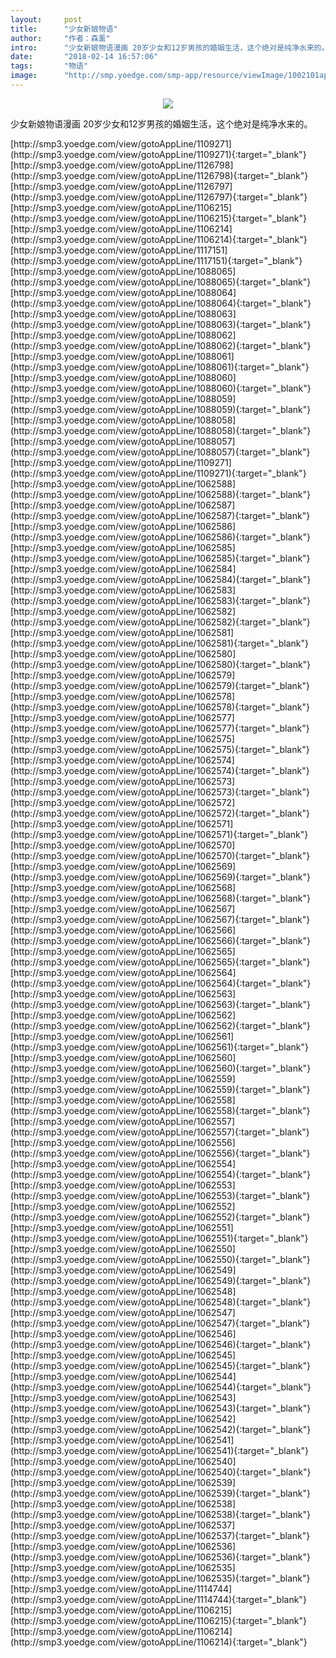 ```yaml
---
layout:     post
title:      "少女新娘物语"
author:     "作者：森薰"
intro:      "少女新娘物语漫画 20岁少女和12岁男孩的婚姻生活，这个绝对是纯净水来的。"
date:       "2018-02-14 16:57:06"
tags:       "物语"
image:      "http://smp.yoedge.com/smp-app/resource/viewImage/1002101appline.png"
---
```

<div style="text-align: center">
<p><img src="http://smp.yoedge.com/smp-app/resource/viewImage/1002101appline.png"/></p>
</div>
<p class="post-meta">
<span>少女新娘物语漫画 20岁少女和12岁男孩的婚姻生活，这个绝对是纯净水来的。</span>
</p>
[http://smp3.yoedge.com/view/gotoAppLine/1109271](http://smp3.yoedge.com/view/gotoAppLine/1109271){:target="_blank"}
[http://smp3.yoedge.com/view/gotoAppLine/1126798](http://smp3.yoedge.com/view/gotoAppLine/1126798){:target="_blank"}
[http://smp3.yoedge.com/view/gotoAppLine/1126797](http://smp3.yoedge.com/view/gotoAppLine/1126797){:target="_blank"}
[http://smp3.yoedge.com/view/gotoAppLine/1106215](http://smp3.yoedge.com/view/gotoAppLine/1106215){:target="_blank"}
[http://smp3.yoedge.com/view/gotoAppLine/1106214](http://smp3.yoedge.com/view/gotoAppLine/1106214){:target="_blank"}
[http://smp3.yoedge.com/view/gotoAppLine/1117151](http://smp3.yoedge.com/view/gotoAppLine/1117151){:target="_blank"}
[http://smp3.yoedge.com/view/gotoAppLine/1088065](http://smp3.yoedge.com/view/gotoAppLine/1088065){:target="_blank"}
[http://smp3.yoedge.com/view/gotoAppLine/1088064](http://smp3.yoedge.com/view/gotoAppLine/1088064){:target="_blank"}
[http://smp3.yoedge.com/view/gotoAppLine/1088063](http://smp3.yoedge.com/view/gotoAppLine/1088063){:target="_blank"}
[http://smp3.yoedge.com/view/gotoAppLine/1088062](http://smp3.yoedge.com/view/gotoAppLine/1088062){:target="_blank"}
[http://smp3.yoedge.com/view/gotoAppLine/1088061](http://smp3.yoedge.com/view/gotoAppLine/1088061){:target="_blank"}
[http://smp3.yoedge.com/view/gotoAppLine/1088060](http://smp3.yoedge.com/view/gotoAppLine/1088060){:target="_blank"}
[http://smp3.yoedge.com/view/gotoAppLine/1088059](http://smp3.yoedge.com/view/gotoAppLine/1088059){:target="_blank"}
[http://smp3.yoedge.com/view/gotoAppLine/1088058](http://smp3.yoedge.com/view/gotoAppLine/1088058){:target="_blank"}
[http://smp3.yoedge.com/view/gotoAppLine/1088057](http://smp3.yoedge.com/view/gotoAppLine/1088057){:target="_blank"}
[http://smp3.yoedge.com/view/gotoAppLine/1109271](http://smp3.yoedge.com/view/gotoAppLine/1109271){:target="_blank"}
[http://smp3.yoedge.com/view/gotoAppLine/1062588](http://smp3.yoedge.com/view/gotoAppLine/1062588){:target="_blank"}
[http://smp3.yoedge.com/view/gotoAppLine/1062587](http://smp3.yoedge.com/view/gotoAppLine/1062587){:target="_blank"}
[http://smp3.yoedge.com/view/gotoAppLine/1062586](http://smp3.yoedge.com/view/gotoAppLine/1062586){:target="_blank"}
[http://smp3.yoedge.com/view/gotoAppLine/1062585](http://smp3.yoedge.com/view/gotoAppLine/1062585){:target="_blank"}
[http://smp3.yoedge.com/view/gotoAppLine/1062584](http://smp3.yoedge.com/view/gotoAppLine/1062584){:target="_blank"}
[http://smp3.yoedge.com/view/gotoAppLine/1062583](http://smp3.yoedge.com/view/gotoAppLine/1062583){:target="_blank"}
[http://smp3.yoedge.com/view/gotoAppLine/1062582](http://smp3.yoedge.com/view/gotoAppLine/1062582){:target="_blank"}
[http://smp3.yoedge.com/view/gotoAppLine/1062581](http://smp3.yoedge.com/view/gotoAppLine/1062581){:target="_blank"}
[http://smp3.yoedge.com/view/gotoAppLine/1062580](http://smp3.yoedge.com/view/gotoAppLine/1062580){:target="_blank"}
[http://smp3.yoedge.com/view/gotoAppLine/1062579](http://smp3.yoedge.com/view/gotoAppLine/1062579){:target="_blank"}
[http://smp3.yoedge.com/view/gotoAppLine/1062578](http://smp3.yoedge.com/view/gotoAppLine/1062578){:target="_blank"}
[http://smp3.yoedge.com/view/gotoAppLine/1062577](http://smp3.yoedge.com/view/gotoAppLine/1062577){:target="_blank"}
[http://smp3.yoedge.com/view/gotoAppLine/1062575](http://smp3.yoedge.com/view/gotoAppLine/1062575){:target="_blank"}
[http://smp3.yoedge.com/view/gotoAppLine/1062574](http://smp3.yoedge.com/view/gotoAppLine/1062574){:target="_blank"}
[http://smp3.yoedge.com/view/gotoAppLine/1062573](http://smp3.yoedge.com/view/gotoAppLine/1062573){:target="_blank"}
[http://smp3.yoedge.com/view/gotoAppLine/1062572](http://smp3.yoedge.com/view/gotoAppLine/1062572){:target="_blank"}
[http://smp3.yoedge.com/view/gotoAppLine/1062571](http://smp3.yoedge.com/view/gotoAppLine/1062571){:target="_blank"}
[http://smp3.yoedge.com/view/gotoAppLine/1062570](http://smp3.yoedge.com/view/gotoAppLine/1062570){:target="_blank"}
[http://smp3.yoedge.com/view/gotoAppLine/1062569](http://smp3.yoedge.com/view/gotoAppLine/1062569){:target="_blank"}
[http://smp3.yoedge.com/view/gotoAppLine/1062568](http://smp3.yoedge.com/view/gotoAppLine/1062568){:target="_blank"}
[http://smp3.yoedge.com/view/gotoAppLine/1062567](http://smp3.yoedge.com/view/gotoAppLine/1062567){:target="_blank"}
[http://smp3.yoedge.com/view/gotoAppLine/1062566](http://smp3.yoedge.com/view/gotoAppLine/1062566){:target="_blank"}
[http://smp3.yoedge.com/view/gotoAppLine/1062565](http://smp3.yoedge.com/view/gotoAppLine/1062565){:target="_blank"}
[http://smp3.yoedge.com/view/gotoAppLine/1062564](http://smp3.yoedge.com/view/gotoAppLine/1062564){:target="_blank"}
[http://smp3.yoedge.com/view/gotoAppLine/1062563](http://smp3.yoedge.com/view/gotoAppLine/1062563){:target="_blank"}
[http://smp3.yoedge.com/view/gotoAppLine/1062562](http://smp3.yoedge.com/view/gotoAppLine/1062562){:target="_blank"}
[http://smp3.yoedge.com/view/gotoAppLine/1062561](http://smp3.yoedge.com/view/gotoAppLine/1062561){:target="_blank"}
[http://smp3.yoedge.com/view/gotoAppLine/1062560](http://smp3.yoedge.com/view/gotoAppLine/1062560){:target="_blank"}
[http://smp3.yoedge.com/view/gotoAppLine/1062559](http://smp3.yoedge.com/view/gotoAppLine/1062559){:target="_blank"}
[http://smp3.yoedge.com/view/gotoAppLine/1062558](http://smp3.yoedge.com/view/gotoAppLine/1062558){:target="_blank"}
[http://smp3.yoedge.com/view/gotoAppLine/1062557](http://smp3.yoedge.com/view/gotoAppLine/1062557){:target="_blank"}
[http://smp3.yoedge.com/view/gotoAppLine/1062556](http://smp3.yoedge.com/view/gotoAppLine/1062556){:target="_blank"}
[http://smp3.yoedge.com/view/gotoAppLine/1062554](http://smp3.yoedge.com/view/gotoAppLine/1062554){:target="_blank"}
[http://smp3.yoedge.com/view/gotoAppLine/1062553](http://smp3.yoedge.com/view/gotoAppLine/1062553){:target="_blank"}
[http://smp3.yoedge.com/view/gotoAppLine/1062552](http://smp3.yoedge.com/view/gotoAppLine/1062552){:target="_blank"}
[http://smp3.yoedge.com/view/gotoAppLine/1062551](http://smp3.yoedge.com/view/gotoAppLine/1062551){:target="_blank"}
[http://smp3.yoedge.com/view/gotoAppLine/1062550](http://smp3.yoedge.com/view/gotoAppLine/1062550){:target="_blank"}
[http://smp3.yoedge.com/view/gotoAppLine/1062549](http://smp3.yoedge.com/view/gotoAppLine/1062549){:target="_blank"}
[http://smp3.yoedge.com/view/gotoAppLine/1062548](http://smp3.yoedge.com/view/gotoAppLine/1062548){:target="_blank"}
[http://smp3.yoedge.com/view/gotoAppLine/1062547](http://smp3.yoedge.com/view/gotoAppLine/1062547){:target="_blank"}
[http://smp3.yoedge.com/view/gotoAppLine/1062546](http://smp3.yoedge.com/view/gotoAppLine/1062546){:target="_blank"}
[http://smp3.yoedge.com/view/gotoAppLine/1062545](http://smp3.yoedge.com/view/gotoAppLine/1062545){:target="_blank"}
[http://smp3.yoedge.com/view/gotoAppLine/1062544](http://smp3.yoedge.com/view/gotoAppLine/1062544){:target="_blank"}
[http://smp3.yoedge.com/view/gotoAppLine/1062543](http://smp3.yoedge.com/view/gotoAppLine/1062543){:target="_blank"}
[http://smp3.yoedge.com/view/gotoAppLine/1062542](http://smp3.yoedge.com/view/gotoAppLine/1062542){:target="_blank"}
[http://smp3.yoedge.com/view/gotoAppLine/1062541](http://smp3.yoedge.com/view/gotoAppLine/1062541){:target="_blank"}
[http://smp3.yoedge.com/view/gotoAppLine/1062540](http://smp3.yoedge.com/view/gotoAppLine/1062540){:target="_blank"}
[http://smp3.yoedge.com/view/gotoAppLine/1062539](http://smp3.yoedge.com/view/gotoAppLine/1062539){:target="_blank"}
[http://smp3.yoedge.com/view/gotoAppLine/1062538](http://smp3.yoedge.com/view/gotoAppLine/1062538){:target="_blank"}
[http://smp3.yoedge.com/view/gotoAppLine/1062537](http://smp3.yoedge.com/view/gotoAppLine/1062537){:target="_blank"}
[http://smp3.yoedge.com/view/gotoAppLine/1062536](http://smp3.yoedge.com/view/gotoAppLine/1062536){:target="_blank"}
[http://smp3.yoedge.com/view/gotoAppLine/1062535](http://smp3.yoedge.com/view/gotoAppLine/1062535){:target="_blank"}
[http://smp3.yoedge.com/view/gotoAppLine/1114744](http://smp3.yoedge.com/view/gotoAppLine/1114744){:target="_blank"}
[http://smp3.yoedge.com/view/gotoAppLine/1106215](http://smp3.yoedge.com/view/gotoAppLine/1106215){:target="_blank"}
[http://smp3.yoedge.com/view/gotoAppLine/1106214](http://smp3.yoedge.com/view/gotoAppLine/1106214){:target="_blank"}


